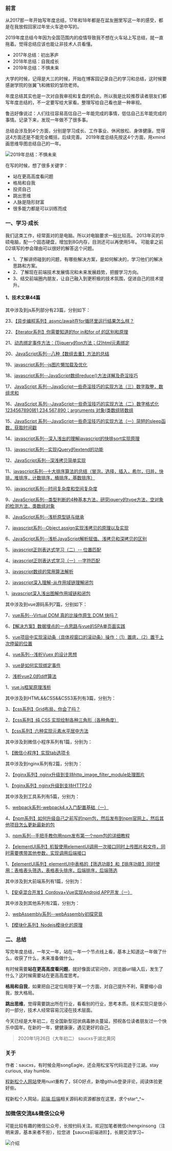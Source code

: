 ### 前言
从2017那一年开始写年度总结，17年和18年都是在盆友圈里写这一年的感受，都是在我放假回家过年坐火车途中写的。

2019年度总结今年因为全国范围内的疫情导致我不想在火车站上写总结，就一直拖着。觉得总结应该也能让非技术人员看懂。
+ 2017年总结：初出茅庐
+ 2018年总结：自我成长
+ 2019年总结：不惧未来

大学的时候，记得是大三的时候，开始在博客园记录自己的学习和总结，这时候要感谢学院的张翼飞和微软的邹欣老师。

年度总结其实也是一次对自我审视和复盘的机会。所以我是比较推荐读者朋友们都写年度总结的，不一定要写给大家看。整理写给自己看也是一种审视。

鲁迅好像说过：人们往往容易高估自己一年能完成的事情，低估自己五年能完成的事情。记录下来，发现一年做不了很多事。

总结会涉及到4个方面，分别是学习成长、工作事业、休闲放松、身体健康。觉得这4方面还是不能完全概括，后续完善。
2019年度总结先按这4个方面，用xmind画思维导图总结自己的一年。

![2019年总结：不惧未来](http://static.chengxinsong.cn/image/2019/2019年不惧未来.png)

在写的时候，想了很多关键字：
- 站在更高高度看问题
- 格局和自我
- 投资自己
- 跳出思维
- 人脉是隐形财富
- 很多能力都是可以训练而成



### 一、学习·成长
我们这类工作，经常面对的是电脑。所以对电脑要求一般比较高。 2013年买的华硕电脑，配一个固态硬盘，增加到8G内存，目测还可以再使用5年。
可能拿之前D2填写的参会理由可以很好的解答这个问题。

+ 1、了解讲师碰到的问题，有哪些解决方案，是如何解决的，学习他们的解决思路和方案。
+ 2、了解现在前端技术发展情况和未来发展趋势，把握学习方向。
+ 3、结交前端圈内朋友，让自己融入到更积极的技术氛围，促进自己的技术提升。

#### 1、技术文章44篇
其中涉及到js系列部分有23篇，分别如下：

23、[【异步编程系列】async/await在for循环里运行结果怎么样？](http://www.chengxinsong.cn/post/91)

22、[【Iterator系列】你需要知道的for in和for of 的区别和原理](http://www.chengxinsong.cn/post/90)

21、[动态绑定事件方法：(1)jquery的on方法；(2)html元素绑定](http://www.chengxinsong.cn/post/81)

20、[JavaScript系列--八种【数组去重】方法的总结](http://www.chengxinsong.cn/post/73)

19、[javascript系列--js图片懒加载及优化](http://www.chengxinsong.cn/post/71)

18、[javascript系列--JavaScript数组reduce()方法详解及奇淫技巧](http://www.chengxinsong.cn/post/67)

17、[JavaScript 系列--JavaScript一些奇淫技巧的实现方法（三）数字取整，数组求和](https://www.cnblogs.com/chengxs/p/10985513.html)

16、[JavaScript 系列--JavaScript一些奇淫技巧的实现方法（二）数字格式化 1234567890转1,234,567,890；argruments 对象(类数组转数组](http://www.chengxinsong.cn/post/62)

15、[JavaScript 系列--JavaScript一些奇淫技巧的实现方法（一）简短的sleep函数，获取时间戳](http://www.chengxinsong.cn/post/61)

14、[javascript系列--深入浅出的理解javascript的快排sort实现原理](http://www.chengxinsong.cn/post/60)

13、[javascript系列--实现jQuery的extend的功能](http://www.chengxinsong.cn/post/59)

12、[JavaScript系列--深浅拷贝简单实现](http://www.chengxinsong.cn/post/58)

11、[javascript系列--十大排序算法的总结（冒泡，选择，插入，希尔，归并，快排，堆排序，计数排序，桶排序，基数排序）](http://www.chengxinsong.cn/post/56)

10、[javascript系列--时间复杂度和空间复杂度](http://www.chengxinsong.cn/post/55)

9、[JavaScript系列--类型判断的4种基本方法，研究jquery的type方法，空对象的检测方法，类数组对象](http://www.chengxinsong.cn/post/54)

8、[JavaScript系列--浅析原型链与继承](http://www.chengxinsong.cn/post/45)

7、[javascript系列--Object.assign实现浅拷贝的原理以及实现](http://www.chengxinsong.cn/post/43)

6、[JavaScript系列--浅析JavaScript解析赋值、浅拷贝和深拷贝的区别](http://www.chengxinsong.cn/post/42)

5、[javascript正则表达式学习（二）-- 位置匹配](http://www.chengxinsong.cn/post/41)

4、[javascript正则表达式学习（一）--字符匹配](http://www.chengxinsong.cn/post/39)

3、[javascript数组的常用算法解析](http://www.chengxinsong.cn/post/37)

2、[javascript深入理解-从作用域链理解闭包](http://www.chengxinsong.cn/post/31)

1、[javascript深入浅出图解作用域链和闭包](http://www.chengxinsong.cn/post/30)


其中涉及到vue源码系列7篇，分别如下：

7、[vue系列--Virtual DOM 真的比操作原生 DOM 快吗？](http://www.chengxinsong.cn/post/68)

6、[【解决方案】数据埋点的一点思路与vue的SPA单页面实践](http://www.chengxinsong.cn/post/85)

5、[vue项目中实现滚动条（具体视窗口的滚动条）操作：（1）置底，（2）置于上次停留的位置](http://www.chengxinsong.cn/post/75)

4、[vue系列--浅析Vuex 的设计思想](http://www.chengxinsong.cn/post/69)

3、[vue是如何实现绑定事件](http://www.chengxinsong.cn/post/65)

2、[浅析vue2.0的diff算法](http://www.chengxinsong.cn/post/27)

1、[vue.js框架原理浅析](http://www.chengxinsong.cn/post/25)


其中涉及到HTML&&CSS&&CSS3系列有3篇，分别为：

3、[【css系列】Grid布局，你会了吗？](http://www.chengxinsong.cn/post/89)

2、[【css系列】纯 CSS 实现绘制各种三角形（各种角度）](http://www.chengxinsong.cn/post/87)

1、[【css系列】六种实现元素水平居中方法](http://www.chengxinsong.cn/post/74)

其中涉及到微信小程序系列有1篇，分别为：

1、[【微信小程序】实现tab选项卡](http://www.chengxinsong.cn/post/86)

其中涉及到nginx系列有2篇，分别为：

2、[【nginx系列】nginx升级到支持http_image_filter_module处理图片](http://www.chengxinsong.cn/post/84)

1、[【nginx系列】nginx升级到支持HTTP2.0](http://www.chengxinsong.cn/post/83)

其中涉及到工具系列有5篇，分别为：

5、[webpack系列-webpack4.x入门配置基础（一）](http://www.chengxinsong.cn/post/72)

4、[【npm系列】如何升级自己之前写的npm包，然后发布到npm官网上，然后其他项目怎么更新最新的包](http://www.chengxinsong.cn/post/82)

3、[npm系列--手把手教你用npm发布第一个npm包的详细教程](http://www.chengxinsong.cn/post/44)

2、[【elementUI系列】机智使用elementUI调用一次接口同时上传图片和文件，同时需要携带其他参数，实现调用后端接口](http://www.chengxinsong.cn/post/78)

1、[【elementUI系列】elementUI中表格的【筛选功能】和【排序功能】同时使用：表格表头筛选，表格表头排序，后端排序，后端筛选](http://www.chengxinsong.cn/post/76)

其中涉及到大前端系列有1篇，分别为：

1、[【安卓混合开发】Cordova+Vue实现Android APP开发（一）](http://www.chengxinsong.cn/post/88)

其中涉及到其他系列有2篇，分别为：

2、[webAssembly系列--webAssembly初探究竟](http://www.chengxinsong.cn/post/70)

1、[【模块化系列】Nodejs模块化的原理](http://www.chengxinsong.cn/post/79)


### 二、总结
写完年度总结，一年又一年，站在一年一个节点线上看，基本上知道这一年做了什么，收获了什么，未来准备做什么。

有时候需要**站在更高高度看问题**，就好像面试官问你，浏览器url输入后，发生了什么？这时候需要站在更高高度思考。

**格局和自我**，如果把自己定位局限于某一个方面，对自己提升不利，需要缩小自我，放大格局。

**跳出思维**，觉得需要跳出所在行业，看看别的行业，思考本质。技术实现只是很小的一部分，技术人经常容易沉浸在技术层面。

今天已经是大年初二，在全国新型冠状病毒肺炎蔓延，预祝各位读者朋友过一个快乐中国年。在新的一年，健健康康，遇见更好的自己。

> 2020年1月26日（大年初二）
> saucxs于湖北黄冈

### 关于
作者：saucxs，有时候会用songEagle，还会用松宝写代码混迹于江湖。stay curious, stay humble.

[程新松个人网站](http://www.chengxinsong.cn/)使用nuxt重构了，SEO好点，新增github登录评论，阅读体验更好些。

程新松个人网站，[前端](https://github.com/saucxs/songEagle),[后端](https://github.com/saucxs/songEagle_backManage)相关源码和资源都放在这里，求个star^_^~

### 加微信交流&&微信公众号
可能比较有趣的微信公众号，长按扫码关注。欢迎加笔者微信chengxinsong（注明来源，基本来者不拒），拉您进【saucxs前端进阶】，长期交流学习~

![介绍](http://static.chengxinsong.cn/image/author/intro.jpg?width=600)

